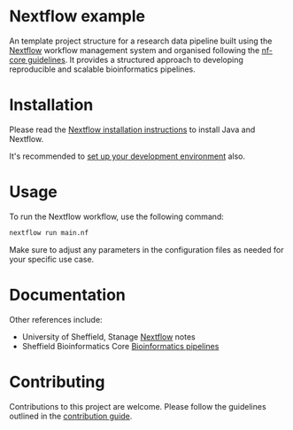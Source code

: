 # Nextflow example

An template project structure for a research data pipeline built using the [Nextflow](https://www.nextflow.io/docs/latest/) workflow management system and organised following the [nf-core guidelines](https://nf-co.re/docs/contributing/pipelines/pipeline_file_structure). It provides a structured approach to developing reproducible and scalable bioinformatics pipelines.

# Installation

Please read the [Nextflow installation instructions](https://www.nextflow.io/docs/latest/install.html) to install Java and Nextflow.

It's recommended to [set up your development environment](https://www.nextflow.io/docs/latest/developer-env.html) also.

# Usage

To run the Nextflow workflow, use the following command:

```bash
nextflow run main.nf
```

Make sure to adjust any parameters in the configuration files as needed for your specific use case.

# Documentation

Other references include:

- University of Sheffield, Stanage [Nextflow](https://docs.hpc.shef.ac.uk/en/latest/stanage/software/apps/nextflow.html) notes
- Sheffield Bioinformatics Core [Bioinformatics pipelines](https://sbc.shef.ac.uk/training/hpc)


# Contributing

Contributions to this project are welcome. Please follow the guidelines outlined in the [contribution guide](CONTRIBUTING.md).

